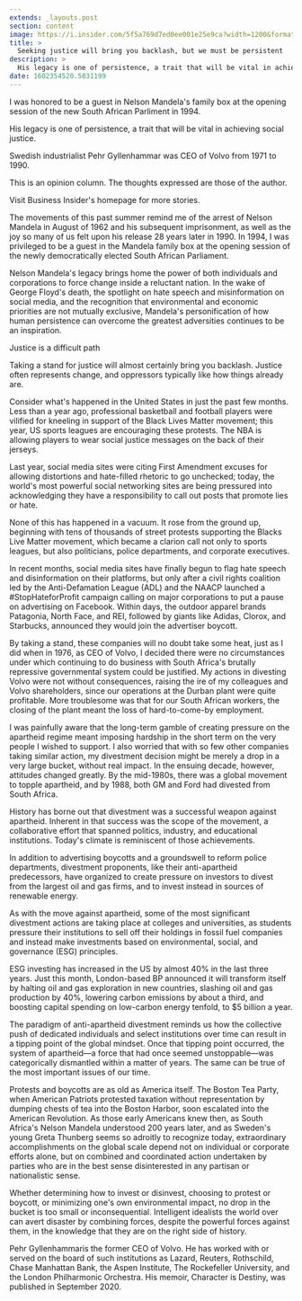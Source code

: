 ```yaml
--- 
extends: _layouts.post 
section: content 
image: https://i.insider.com/5f5a769d7ed0ee001e25e9ca?width=1200&format=jpeg 
title: > 
  Seeking justice will bring you backlash, but we must be persistent 
description: > 
  His legacy is one of persistence, a trait that will be vital in achieving social justice.Nelson Mandela's legacy brings home the power of both individuals and corporations to force change inside a reluctant nation.Justice is a difficult pathTaking a stand for justice will almost certainly bring you backlash.The NBA is allowing players to wear social justice messages on the back of their jerseys.Inherent in that success was the scope of the movement, a collaborative effort that spanned politics, industry, and educational institutions. 
date: 1602354520.5831199 
--- 
```

I was honored to be a guest in Nelson Mandela's family box at the opening session of the new South African Parliment in 1994.

His legacy is one of persistence, a trait that will be vital in achieving social justice.

Swedish industrialist Pehr Gyllenhammar was CEO of Volvo from 1971 to 1990.

This is an opinion column. The thoughts expressed are those of the author.

Visit Business Insider's homepage for more stories.

The movements of this past summer remind me of the arrest of Nelson Mandela in August of 1962 and his subsequent imprisonment, as well as the joy so many of us felt upon his release 28 years later in 1990. In 1994, I was privileged to be a guest in the Mandela family box at the opening session of the newly democratically elected South African Parliament.

Nelson Mandela's legacy brings home the power of both individuals and corporations to force change inside a reluctant nation. In the wake of George Floyd's death, the spotlight on hate speech and misinformation on social media, and the recognition that environmental and economic priorities are not mutually exclusive, Mandela's personification of how human persistence can overcome the greatest adversities continues to be an inspiration.

Justice is a difficult path

Taking a stand for justice will almost certainly bring you backlash. Justice often represents change, and oppressors typically like how things already are.

Consider what's happened in the United States in just the past few months. Less than a year ago, professional basketball and football players were vilified for kneeling in support of the Black Lives Matter movement; this year, US sports leagues are encouraging these protests. The NBA is allowing players to wear social justice messages on the back of their jerseys.

Last year, social media sites were citing First Amendment excuses for allowing distortions and hate-filled rhetoric to go unchecked; today, the world's most powerful social networking sites are being pressured into acknowledging they have a responsibility to call out posts that promote lies or hate.

None of this has happened in a vacuum. It rose from the ground up, beginning with tens of thousands of street protests supporting the Blacks Live Matter movement, which became a clarion call not only to sports leagues, but also politicians, police departments, and corporate executives.

In recent months, social media sites have finally begun to flag hate speech and disinformation on their platforms, but only after a civil rights coalition led by the Anti-Defamation League (ADL) and the NAACP launched a #StopHateforProfit campaign calling on major corporations to put a pause on advertising on Facebook. Within days, the outdoor apparel brands Patagonia, North Face, and REI, followed by giants like Adidas, Clorox, and Starbucks, announced they would join the advertiser boycott.

By taking a stand, these companies will no doubt take some heat, just as I did when in 1976, as CEO of Volvo, I decided there were no circumstances under which continuing to do business with South Africa's brutally repressive governmental system could be justified. My actions in divesting Volvo were not without consequences, raising the ire of my colleagues and Volvo shareholders, since our operations at the Durban plant were quite profitable. More troublesome was that for our South African workers, the closing of the plant meant the loss of hard-to-come-by employment.

I was painfully aware that the long-term gamble of creating pressure on the apartheid regime meant imposing hardship in the short term on the very people I wished to support. I also worried that with so few other companies taking similar action, my divestment decision might be merely a drop in a very large bucket, without real impact. In the ensuing decade, however, attitudes changed greatly. By the mid-1980s, there was a global movement to topple apartheid, and by 1988, both GM and Ford had divested from South Africa.

History has borne out that divestment was a successful weapon against apartheid. Inherent in that success was the scope of the movement, a collaborative effort that spanned politics, industry, and educational institutions. Today's climate is reminiscent of those achievements.

In addition to advertising boycotts and a groundswell to reform police departments, divestment proponents, like their anti-apartheid predecessors, have organized to create pressure on investors to divest from the largest oil and gas firms, and to invest instead in sources of renewable energy.

As with the move against apartheid, some of the most significant divestment actions are taking place at colleges and universities, as students pressure their institutions to sell off their holdings in fossil fuel companies and instead make investments based on environmental, social, and governance (ESG) principles.

ESG investing has increased in the US by almost 40% in the last three years. Just this month, London-based BP announced it will transform itself by halting oil and gas exploration in new countries, slashing oil and gas production by 40%, lowering carbon emissions by about a third, and boosting capital spending on low-carbon energy tenfold, to $5 billion a year.

The paradigm of anti-apartheid divestment reminds us how the collective push of dedicated individuals and select institutions over time can result in a tipping point of the global mindset. Once that tipping point occurred, the system of apartheid—a force that had once seemed unstoppable—was categorically dismantled within a matter of years. The same can be true of the most important issues of our time.

Protests and boycotts are as old as America itself. The Boston Tea Party, when American Patriots protested taxation without representation by dumping chests of tea into the Boston Harbor, soon escalated into the American Revolution. As those early Americans knew then, as South Africa's Nelson Mandela understood 200 years later, and as Sweden's young Greta Thunberg seems so adroitly to recognize today, extraordinary accomplishments on the global scale depend not on individual or corporate efforts alone, but on combined and coordinated action undertaken by parties who are in the best sense disinterested in any partisan or nationalistic sense.

Whether determining how to invest or disinvest, choosing to protest or boycott, or minimizing one's own environmental impact, no drop in the bucket is too small or inconsequential. Intelligent idealists the world over can avert disaster by combining forces, despite the powerful forces against them, in the knowledge that they are on the right side of history.

Pehr Gyllenhammaris the former CEO of Volvo. He has worked with or served on the board of such institutions as Lazard, Reuters, Rothschild, Chase Manhattan Bank, the Aspen Institute, The Rockefeller University, and the London Philharmonic Orchestra. His memoir, Character is Destiny, was published in September 2020.